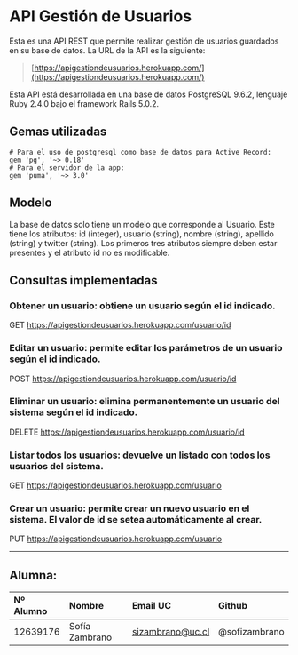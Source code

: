 # API Gestión de Usuarios

Esta es una API REST que permite realizar gestión de usuarios guardados en su base de datos. La URL de la API es la siguiente:

> [https://apigestiondeusuarios.herokuapp.com/](https://apigestiondeusuarios.herokuapp.com/)

Esta API está desarrollada en una base de datos PostgreSQL 9.6.2, lenguaje Ruby 2.4.0 bajo el framework Rails 5.0.2.

## Gemas utilizadas

```
# Para el uso de postgresql como base de datos para Active Record:
gem 'pg', '~> 0.18'
# Para el servidor de la app:
gem 'puma', '~> 3.0'

```

## Modelo

La base de datos solo tiene un modelo que corresponde al Usuario. Este tiene los atributos: id (integer), usuario (string), nombre (string), apellido (string) y twitter (string). Los primeros tres atributos siempre deben estar presentes y el atributo id no es modificable.


## Consultas implementadas

### Obtener un usuario: obtiene un usuario según el id indicado.
GET https://apigestiondeusuarios.herokuapp.com/usuario/id

### Editar un usuario: permite editar los parámetros de un usuario según el id indicado.
POST https://apigestiondeusuarios.herokuapp.com/usuario/id

### Eliminar un usuario: elimina permanentemente un usuario del sistema según el id indicado.
DELETE https://apigestiondeusuarios.herokuapp.com/usuario/id

### Listar todos los usuarios: devuelve un listado con todos los usuarios del sistema.
GET https://apigestiondeusuarios.herokuapp.com/usuario

### Crear un usuario: permite crear un nuevo usuario en el sistema. El valor de id se setea automáticamente al crear.
PUT https://apigestiondeusuarios.herokuapp.com/usuario


___



## Alumna:


| Nº Alumno    | Nombre              | Email UC      | Github          |
|:-------------|:--------------------|:--------------|:----------------|
| 12639176     | Sofía Zambrano     | sizambrano@uc.cl | @sofizambrano     |
